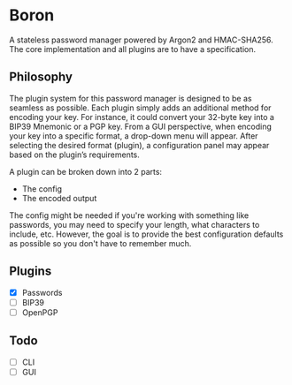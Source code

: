 # Boron
A stateless password manager powered by Argon2 and HMAC-SHA256. The core implementation and all plugins are to have a specification.

## Philosophy
The plugin system for this password manager is designed to be as seamless as possible. Each plugin simply adds an additional method for encoding your key. For instance, it could convert your 32-byte key into a BIP39 Mnemonic or a PGP key. From a GUI perspective, when encoding your key into a specific format, a drop-down menu will appear. After selecting the desired format (plugin), a configuration panel may appear based on the plugin’s requirements.

A plugin can be broken down into 2 parts:
- The config
- The encoded output

The config might be needed if you're working with something like passwords, you may need to specify your length, what characters to include, etc. However, the goal is to provide the best configuration defaults as possible so you don't have to remember much.

## Plugins
- [x] Passwords
- [ ] BIP39
- [ ] OpenPGP

## Todo
- [ ] CLI
- [ ] GUI